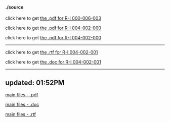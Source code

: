 #### ./source

click here to get [the .pdf for R-I 000-006-003](./R1_6_003.pdf)



click here to get [the .pdf for R-I 004-002-000](./R1_4_2.pdf)



click here to get [the .pdf for R-I 004-002-000](./R1_4_3.pdf)
  
  
---


click here to get [the .rtf for R-I 004-002-001](./R1_4_2.rtf)


click here to get [the .doc for R-I 004-002-001](./R1_4_3.doc)


---

## updated: 01:52PM

[main files - .pdf](./r1_5_1.pdf)


[main files - .doc](./r1_5_1.doc)


[main files - .rtf](./r1_5_1.rtf)
